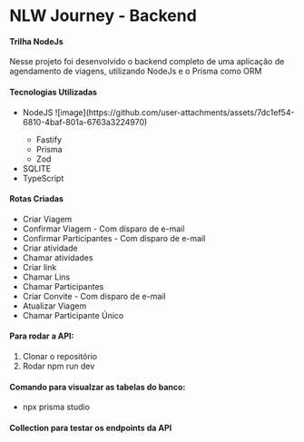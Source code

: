 <h1>NLW Journey - Backend</h1>

<h4>Trilha NodeJs</h4>

<p>Nesse projeto foi desenvolvido o backend completo de uma aplicação de agendamento de viagens, utilizando NodeJs e o Prisma como ORM</p>

<h4>Tecnologias Utilizadas</h4>
  <ul>
    <li>NodeJS  ![image](https://github.com/user-attachments/assets/7dc1ef54-6810-4baf-801a-6763a3224970)</li>
      <ul>
        <li>Fastify</li>
        <li>Prisma</li>
        <li>Zod</li>
      </ul>
    <li>SQLITE</li>
    <li>TypeScript</li>
  </ul>

  <h4>Rotas Criadas</h4>
  <ul>
    <li>Criar Viagem</li>
    <li>Confirmar Viagem - Com disparo de e-mail</li>
    <li>Confirmar Participantes - Com disparo de e-mail</li>
    <li>Criar atividade</li>
    <li>Chamar atividades</li>
    <li>Criar link</li>
    <li>Chamar Lins</li>
    <li>Chamar Participantes</li>
    <li>Criar Convite - Com disparo de e-mail</li>
    <li>Atualizar Viagem</li>
    <li>Chamar Participante Único</li>
  </ul>

  <h4>Para rodar a API:</h4>
  <ol>
    <li>Clonar o repositório</li>
    <li>Rodar npm run dev</li>
  </ol>

  <h4>Comando para visualzar as tabelas do banco:</h4>
  <ul>
    <li>npx prisma studio</li>
  </ul>

  <h4>Collection para testar os endpoints da API</h4>
  
  
 

  
